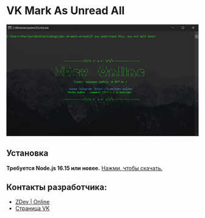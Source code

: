 # VK Mark As Unread All

![Screenshot](screenshot.png)

## Установка

**Требуется Node.js 16.15 или новее.**
[Нажми, чтобы скачать.](https://nodejs.org/en/)

## Контакты разработчика:

* [ZDev | Online](https://t.me/zdev_online)
* [Страница VK](https://vk.com/id171745503)